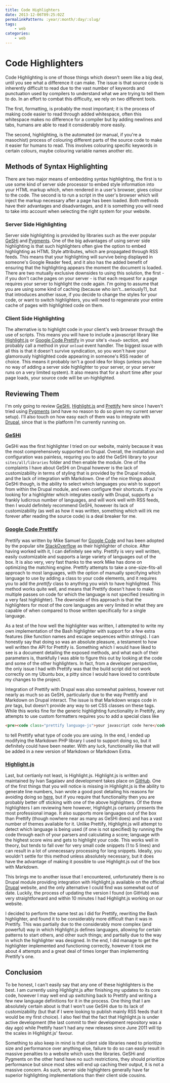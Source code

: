 ```yaml
---
title: Code Highlighters
date: 2013-12-06T09:25:02Z
permalinkPattern: :year/:month/:day/:slug/
tags:
    - web
categories:
    - web
---
```


# Code Highlighters

Code Highlighting is one of those things which doesn't seem like a big deal, until you see what a difference it can make. The issue is that source code is inherently difficult to read due to the vast number of keywords and punctuation used by compilers to understand what we are trying to tell them to do. In an effort to combat this difficulty, we rely on two different tools. 

The first, formatting, is probably the most important; it is the process of making code easier to read through added whitespace, often this whitespace makes no difference for a compiler but by adding newlines and tabs, humans are able to read it considerably more easily.

The second, highlighting, is the automated (or manual, if you're a masochist) process of colouring different parts of the source code to make it easier for humans to read. This involves colouring specific keywords in certain colours, maybe colouring variable names another etc.

<!-- more -->

## Methods of Syntax Highlighting
There are two major means of embedding syntax highlighting, the first is to use some kind of server side processor to embed style information into your HTML markup which, when rendered in a user's browser, gives colour to the code. The second is to run a script in the user's browser which will inject the markup necessary after a page has been loaded. Both methods have their advantages and disadvantages, and it is something you will need to take into account when selecting the right system for your website.

### Server Side Highlighting
Server side highlighting is provided by libraries such as the ever popular [GeSHi][geshi] and [Pygments][pygments]. One of the big advantages of using server side highlighting is that such highlighters often give the option to embed highlighting as HTML Style attributes, which are propagated through RSS feeds. This means that your highlighting will survive being displayed in someone's Google Reader feed, and it also has the added benefit of ensuring that the highlighting appears the moment the document is loaded. There are two mutually exclusive downsides to using this solution, the first - if you don't cache pages on your server - is that each request for a page requires your server to highlight the code again. I'm going to assume that you are using some kind of caching (because who isn't...seriously?), but that introduces another issue, if you decide to change the styles for your code, or want to switch highlighters, you will need to regenerate your entire cache of pages with highlighted code on them.

### Client Side Highlighting
The alternative is to highlight code in your client's web browser through the use of scripts. This means you will have to include a javascript library like [Highlight.js][highlight_js] or [Google Code Prettify][prettify] in your site's `<head>` section, and probably call a method in your `onload` event handler. The biggest issue with all this is that it doesn't survive syndication, so you won't have your glamorously highlighted code appearing in someone's RSS reader of choice. This means it probably isn't a good idea for blogs (unless you have no way of adding a server side highlighter to your server, or your server runs on a very limited system). It also means that for a short time after your page loads, your source code will be un-highlighted. 

## Reviewing Them
I'm only going to review [GeSHi][geshi], [Highlight.js][highlight_js] and [Prettify][prettify] here since I haven't tried using [Pygments][pygments] (and have no reason to do so given my current server setup). I'll also touch on how easy each of them was to integrate with [Drupal][drupal], since that is the platform I'm currently running on.

### [GeSHi][geshi]
GeSHi was the first highlighter I tried on our website, mainly because it was the most comprehensively supported on Drupal. Overall, the installation and configuration was painless, requring you to add the GeSHi library to your `sites/all/libraries` folder and then enable the module. One of the complaints I have about GeSHi on Drupal however is the lack of customizability in terms of styling that is provided by the Drupal module, and the lack of integration with Markdown. One of the nice things about GeSHi though, is the ability to select which languages you wish to support from within the Drupal module, and even configure their shortcuts. If you're looking for a highlighter which integrates easily with Drupal, supports a frankly ludicrous number of languages, and will work well with RSS feeds, then I would definitely recommend GeSHi, however its lack of customizability (as well as how it was written, something which will irk me forever after reading the source code) is a deal breaker for me.

### [Google Code Prettify][prettify]
Prettify was written by Mike Samuel for [Google Code][googlecode] and has been adopted by the popular site [StackOverflow][stackoverflow] as their highlighter of choice. After having worked with it, I can definitely see why. Prettify is very well written, easily customizable and supports a large variety of languages out of the box. It is also very, very fast thanks to the work Mike has done on optimizing the matching engine. Prettify attempts to take a one-size-fits-all approach to most languages, with the option of manually specifying which language to use by adding a class to your code elements, and it requires you to add the *prettify* class to anything you wish to have highlighted. This method works quite well, and means that Prettify doesn't have to make multiple passes on code for which the language is not specified (resulting in a very fast highlighter). The downside of this approach is that the highlighters for most of the core languages are very limited in what they are capable of when compared to those written specifically for a single language.

As a test of the how well the highlighter was written, I attempted to write my own implementation of the Bash highlighter with support for a few extra features (like function names and escape sequences within strings). I can honestly say that doing so was an absolute pleasure, a testament to how well written the API for Prettify is. Something which I would have liked to see is a document detailing the exposed methods, and what each of their parameters is, thankfully I was able to figure this out by looking at the code and some of the other highlighters. In fact, from a developer perspective, the only issue I had with Prettify was that the build script did not work correctly on my Ubuntu box, a pitty since I would have loved to contribute my changes to the project.

Integration of Prettify with Drupal was also somewhat painless, however not nearly as much so as GeSHi, particularly due to the way Prettify and Markdown on Drupal interact. The issue is that Markdown wraps code in *pre* tags, but doesn't provide any way to set CSS classes on these tags. While this works fine for the generic highlighting functionality in Prettify, any attempts to use custom formatters requires you to add a special class like 

```html
<pre><code class="prettify language-js">your javascript code here</code></pre>
```

to tell Prettify what type of code you are using. In the end, I ended up modifying the Markdown PHP library I used to support doing so, but it definitely could have been neater. With any luck, functionality like that will be added in a new version of Markdown or Markdown Extra.

### [Highlight.js][highlight_js]
Last, but certianly not least, is Highlight.js. Highlight.js is written and maintained by Ivan Sagalaev and development takes place on [GitHub][highlight_js_github]. One of the first things that you will notice is missing in Highlight.js is the ability to generate line numbers, Ivan wrote a good post detailing his reasons for avoiding doing so [here](http://highlightjs.readthedocs.org/en/latest/line-numbers.html), but if you require that functionality then you are probably better off sticking with one of the above highlighters. Of the three highlighters I am reviewing here however, Highlight.js certainly presents the most professional image. It also supports more languages out of the box than Prettify (though nowhere near as many as GeSHi does) and has a vast number of themes available for it. Unlike Prettify, Highlight.js will attempt to detect which language is being used (if one is not specified) by running the code through each of your parsers and calculating a score; language with the highest score wins and gets to highlight your code. This works well in theory, but tends to fall over for very small code snippets (1 to 5 lines) and can result in a lot of unnecessary processing for long snippets. Ideally, you wouldn't settle for this method unless absolutely necessary, but it does have the advantage of making it possible to use Highlight.js out of the box with Markdown.

This brings me to another issue that I encountered, unfortunately there is no Drupal module providing integration with Highlight.js available on the official [Drupal][drupal] website, and the only alternative I could find was somewhat out of date. Luckily, the process of updating the version I found (on GitHub) was very straightforward and within 10 minutes I had Highlight.js working on our website. 

I decided to perform the same test as I did for Prettify, rewriting the Bash highlighter, and found it to be considerably more difficult than it was in Prettify. This was partially due to the considerably more complex (and powerful) way in which Highlight.js defines languages, allowing for certain patterns to start others, and other such things; and partially due to the way in which the highlighter was designed. In the end, I did manage to get the highlighter implemented and functioning correctly, however it took me about 4 attempts and a great deal of times longer than implementing Prettify's one.

## Conclusion
To be honest, I can't easily say that any one of these highlighters is the best. I am currently using Highlight.js after finishing my updates to its core code, however I may well end up switching back to Prettify and writing a few new language definitions for it in the process. One thing that I am absolutely certain about is that I won't use GeSHi due to its lack of customizability (but that if I were looking to publish mainly RSS feeds that it would be my first choice). I also feel that the fact that Highlight.js is under active development (the last commit to their development repository was a day ago) while Prettify hasn't had any new releases since June 2011 will tip the scales in Highlight.js' favour.

Something to also keep in mind is that client side libraries need to prioritize size and performance over anything else, failure to do so can easily result in massive penalties to a website which uses the libraries. GeSHi and Pygments on the other hand have no such restrictions, they should prioritize performance but since most sites will end up caching their output, it is not a massive concern. As such, server side highighters generally have far superior highlighting implementations than their client side cousins.


[geshi]: http://qbnz.com/highlighter/
[pygments]: http://pygments.org/
[highlight_js]: http://softwaremaniacs.org/soft/highlight/en/
[prettify]: http://code.google.com/p/google-code-prettify/
[drupal]: http://drupal.org
[googlecode]: http://code.google.com
[stackoverflow]: http://stackoverflow.com
[highlight_js_github]: https://github.com/isagalaev/highlight.js